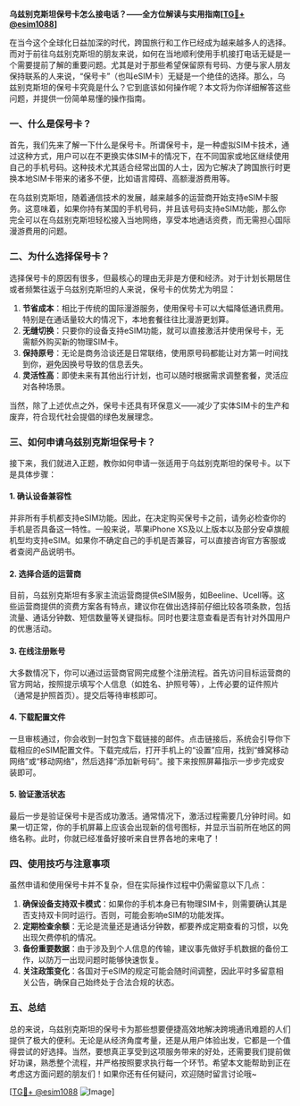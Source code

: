 **乌兹别克斯坦保号卡怎么接电话？——全方位解读与实用指南[[TG💪+ @esim1088](https://t.me/s/esim1088)]**

在当今这个全球化日益加深的时代，跨国旅行和工作已经成为越来越多人的选择。而对于前往乌兹别克斯坦的朋友来说，如何在当地顺利使用手机接打电话无疑是一个需要提前了解的重要问题。尤其是对于那些希望保留原有号码、方便与家人朋友保持联系的人来说，“保号卡”（也叫eSIM卡）无疑是一个绝佳的选择。那么，乌兹别克斯坦的保号卡究竟是什么？它到底该如何操作呢？本文将为你详细解答这些问题，并提供一份简单易懂的操作指南。

### 一、什么是保号卡？

首先，我们先来了解一下什么是保号卡。所谓保号卡，是一种虚拟SIM卡技术，通过这种方式，用户可以在不更换实体SIM卡的情况下，在不同国家或地区继续使用自己的手机号码。这种技术尤其适合经常出国的人士，因为它解决了跨国旅行时更换本地SIM卡带来的诸多不便，比如语言障碍、高额漫游费用等。

在乌兹别克斯坦，随着通信技术的发展，越来越多的运营商开始支持eSIM卡服务。这意味着，如果你持有某国的手机号码，并且该号码支持eSIM功能，那么你完全可以在乌兹别克斯坦轻松接入当地网络，享受本地通话资费，而无需担心国际漫游费用的问题。

### 二、为什么选择保号卡？

选择保号卡的原因有很多，但最核心的理由无非是方便和经济。对于计划长期居住或者频繁往返于乌兹别克斯坦的人来说，保号卡的优势尤为明显：

1. **节省成本**：相比于传统的国际漫游服务，使用保号卡可以大幅降低通讯费用。特别是在通话量较大的情况下，本地套餐往往比漫游更划算。
2. **无缝切换**：只要你的设备支持eSIM功能，就可以直接激活并使用保号卡，无需额外购买新的物理SIM卡。
3. **保持原号**：无论是商务洽谈还是日常联络，使用原号码都能让对方第一时间找到你，避免因换号导致的信息丢失。
4. **灵活性高**：即使未来有其他出行计划，也可以随时根据需求调整套餐，灵活应对各种场景。

当然，除了上述优点之外，保号卡还具有环保意义——减少了实体SIM卡的生产和废弃，符合现代社会提倡的绿色发展理念。

### 三、如何申请乌兹别克斯坦保号卡？

接下来，我们就进入正题，教你如何申请一张适用于乌兹别克斯坦的保号卡。以下是具体步骤：

#### 1. 确认设备兼容性

并非所有手机都支持eSIM功能。因此，在决定购买保号卡之前，请务必检查你的手机是否具备这一特性。一般来说，苹果iPhone XS及以上版本以及部分安卓旗舰机型均支持eSIM。如果你不确定自己的手机是否兼容，可以直接咨询官方客服或者查阅产品说明书。

#### 2. 选择合适的运营商

目前，乌兹别克斯坦有多家主流运营商提供eSIM服务，如Beeline、Ucell等。这些运营商提供的资费方案各有特点，建议你在做出选择前仔细比较各项条款，包括流量、通话分钟数、短信数量等关键指标。同时也要注意查看是否有针对外国用户的优惠活动。

#### 3. 在线注册账号

大多数情况下，你可以通过运营商官网完成整个注册流程。首先访问目标运营商的官方网站，按照提示填写个人信息（如姓名、护照号等），上传必要的证件照片（通常是护照首页）。提交后等待审核即可。

#### 4. 下载配置文件

一旦审核通过，你会收到一封包含下载链接的邮件。点击链接后，系统会引导你下载相应的eSIM配置文件。下载完成后，打开手机上的“设置”应用，找到“蜂窝移动网络”或“移动网络”，然后选择“添加新号码”。接下来按照屏幕指示一步步完成安装即可。

#### 5. 验证激活状态

最后一步是验证保号卡是否成功激活。通常情况下，激活过程需要几分钟时间。如果一切正常，你的手机屏幕上应该会出现新的信号图标，并显示当前所在地区的网络名称。此时，你就已经准备好接听来自世界各地的来电了！

### 四、使用技巧与注意事项

虽然申请和使用保号卡并不复杂，但在实际操作过程中仍需留意以下几点：

1. **确保设备支持双卡模式**：如果你的手机本身已有物理SIM卡，则需要确认其是否支持双卡同时运行。否则，可能会影响eSIM的功能发挥。
2. **定期检查余额**：无论是流量还是通话分钟数，都要养成定期查看的习惯，以免出现欠费停机的情况。
3. **备份重要数据**：由于涉及到个人信息的传输，建议事先做好手机数据的备份工作，以防万一出现问题时能够快速恢复。
4. **关注政策变化**：各国对于eSIM的规定可能会随时间调整，因此平时多留意相关公告，确保自己始终处于合法合规的状态。

### 五、总结

总的来说，乌兹别克斯坦的保号卡为那些想要便捷高效地解决跨境通讯难题的人们提供了极大的便利。无论是从经济角度考量，还是从用户体验出发，它都是一个值得尝试的好选择。当然，要想真正享受到这项服务带来的好处，还需要我们提前做好功课，熟悉整个流程，并严格按照要求执行每一个环节。希望本文能帮助到正在考虑这方面问题的朋友们！如果你还有任何疑问，欢迎随时留言讨论哦~

[[TG💪+ @esim1088](https://t.me/s/esim1088) ![Image](https://i.postimg.cc/4NQfJmqS/Snipaste-2025-05-13-00-14-12.png)]